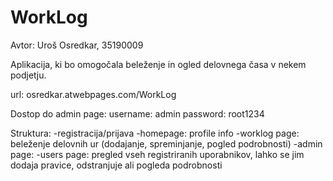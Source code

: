 # WorkLog
Avtor: Uroš Osredkar, 35190009

Aplikacija, ki bo omogočala beleženje in ogled delovnega časa v nekem podjetju.

url: osredkar.atwebpages.com/WorkLog

Dostop do admin page:
username: admin 
password: root1234

Struktura:
-registracija/prijava
-homepage: profile info
-worklog page: beleženje delovnih ur (dodajanje, spreminjanje, pogled podrobnosti)
-admin page:
      -users page: pregled vseh registriranih uporabnikov, lahko se jim dodaja pravice, odstranjuje ali pogleda podrobnosti
